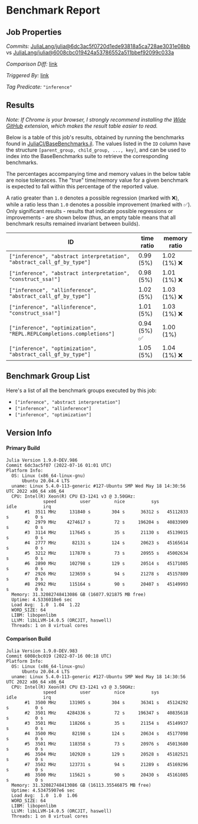 # Benchmark Report

## Job Properties

*Commits:* [JuliaLang/julia@6dc3ac5f0720d1ede93818a5ca728ae3031e08bb](https://github.com/JuliaLang/julia/commit/6dc3ac5f0720d1ede93818a5ca728ae3031e08bb) vs [JuliaLang/julia@6008cbc019424a53786552a511bbef92099c033a](https://github.com/JuliaLang/julia/commit/6008cbc019424a53786552a511bbef92099c033a)

*Comparison Diff:* [link](https://github.com/JuliaLang/julia/compare/6008cbc019424a53786552a511bbef92099c033a..6dc3ac5f0720d1ede93818a5ca728ae3031e08bb)

*Triggered By:* [link](https://github.com/JuliaLang/julia/pull/46046#issuecomment-1186044125)

*Tag Predicate:* `"inference"`

## Results

*Note: If Chrome is your browser, I strongly recommend installing the [Wide GitHub](https://chrome.google.com/webstore/detail/wide-github/kaalofacklcidaampbokdplbklpeldpj?hl=en)
extension, which makes the result table easier to read.*

Below is a table of this job's results, obtained by running the benchmarks found in
[JuliaCI/BaseBenchmarks.jl](https://github.com/JuliaCI/BaseBenchmarks.jl). The values
listed in the `ID` column have the structure `[parent_group, child_group, ..., key]`,
and can be used to index into the BaseBenchmarks suite to retrieve the corresponding
benchmarks.

The percentages accompanying time and memory values in the below table are noise tolerances. The "true"
time/memory value for a given benchmark is expected to fall within this percentage of the reported value.

A ratio greater than `1.0` denotes a possible regression (marked with :x:), while a ratio less
than `1.0` denotes a possible improvement (marked with :white_check_mark:). Only significant results - results
that indicate possible regressions or improvements - are shown below (thus, an empty table means that all
benchmark results remained invariant between builds).

| ID | time ratio | memory ratio |
|----|------------|--------------|
| `["inference", "abstract interpretation", "abstract_call_gf_by_type"]` | 0.99 (5%)  | 1.02 (1%) :x: |
| `["inference", "abstract interpretation", "construct_ssa!"]` | 0.98 (5%)  | 1.01 (1%) :x: |
| `["inference", "allinference", "abstract_call_gf_by_type"]` | 1.02 (5%)  | 1.03 (1%) :x: |
| `["inference", "allinference", "construct_ssa!"]` | 1.01 (5%)  | 1.03 (1%) :x: |
| `["inference", "optimization", "REPL.REPLCompletions.completions"]` | 0.94 (5%) :white_check_mark: | 1.00 (1%)  |
| `["inference", "optimization", "abstract_call_gf_by_type"]` | 1.05 (5%)  | 1.04 (1%) :x: |

## Benchmark Group List

Here's a list of all the benchmark groups executed by this job:

- `["inference", "abstract interpretation"]`
- `["inference", "allinference"]`
- `["inference", "optimization"]`

## Version Info

#### Primary Build

```
Julia Version 1.9.0-DEV.986
Commit 6dc3ac5f07 (2022-07-16 01:01 UTC)
Platform Info:
  OS: Linux (x86_64-linux-gnu)
      Ubuntu 20.04.4 LTS
  uname: Linux 5.4.0-113-generic #127-Ubuntu SMP Wed May 18 14:30:56 UTC 2022 x86_64 x86_64
  CPU: Intel(R) Xeon(R) CPU E3-1241 v3 @ 3.50GHz: 
              speed         user         nice          sys         idle          irq
       #1  3511 MHz     131840 s        304 s      36312 s   45112833 s          0 s
       #2  2979 MHz    4274617 s         72 s     196204 s   40833909 s          0 s
       #3  3114 MHz     117645 s         35 s      21130 s   45139015 s          0 s
       #4  2777 MHz      82131 s        124 s      20623 s   45165614 s          0 s
       #5  3212 MHz     117870 s         73 s      20955 s   45002634 s          0 s
       #6  2890 MHz     102798 s        129 s      20514 s   45171085 s          0 s
       #7  2926 MHz     123659 s         94 s      21278 s   45157809 s          0 s
       #8  2992 MHz     115164 s         90 s      20407 s   45149993 s          0 s
  Memory: 31.32082748413086 GB (16077.921875 MB free)
  Uptime: 4.5336018e6 sec
  Load Avg:  1.0  1.04  1.22
  WORD_SIZE: 64
  LIBM: libopenlibm
  LLVM: libLLVM-14.0.5 (ORCJIT, haswell)
  Threads: 1 on 8 virtual cores

```

#### Comparison Build

```
Julia Version 1.9.0-DEV.983
Commit 6008cbc019 (2022-07-16 00:18 UTC)
Platform Info:
  OS: Linux (x86_64-linux-gnu)
      Ubuntu 20.04.4 LTS
  uname: Linux 5.4.0-113-generic #127-Ubuntu SMP Wed May 18 14:30:56 UTC 2022 x86_64 x86_64
  CPU: Intel(R) Xeon(R) CPU E3-1241 v3 @ 3.50GHz: 
              speed         user         nice          sys         idle          irq
       #1  3500 MHz     131905 s        304 s      36341 s   45124292 s          0 s
       #2  3501 MHz    4284336 s         72 s     196347 s   40835618 s          0 s
       #3  3501 MHz     118266 s         35 s      21154 s   45149937 s          0 s
       #4  3500 MHz      82198 s        124 s      20634 s   45177098 s          0 s
       #5  3501 MHz     118358 s         73 s      20976 s   45013680 s          0 s
       #6  3504 MHz     102920 s        129 s      20528 s   45182521 s          0 s
       #7  3502 MHz     123731 s         94 s      21289 s   45169296 s          0 s
       #8  3500 MHz     115621 s         90 s      20430 s   45161085 s          0 s
  Memory: 31.32082748413086 GB (16113.35546875 MB free)
  Uptime: 4.53475907e6 sec
  Load Avg:  1.0  1.0  1.06
  WORD_SIZE: 64
  LIBM: libopenlibm
  LLVM: libLLVM-14.0.5 (ORCJIT, haswell)
  Threads: 1 on 8 virtual cores

```
